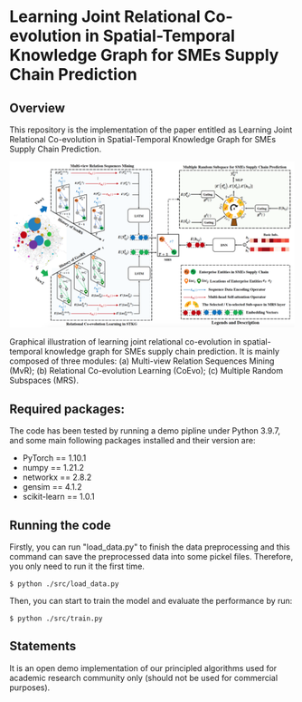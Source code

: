 # Learning Joint Relational Co-evolution in Spatial-Temporal Knowledge Graph for SMEs Supply Chain Prediction

## Overview
This repository is the implementation of the paper entitled as Learning Joint Relational Co-evolution in Spatial-Temporal Knowledge Graph for SMEs Supply Chain Prediction.

![](https://github.com/LiYouru0228/STKG-JRCL/blob/main/framework.png?raw=true)

Graphical illustration of learning joint relational co-evolution in spatial-temporal knowledge graph for SMEs supply chain prediction. It is mainly composed of three modules: (a) Multi-view Relation Sequences Mining (MvR); (b) Relational Co-evolution Learning (CoEvo); (c) Multiple Random Subspaces (MRS).

## Required packages:
The code has been tested by running a demo pipline under Python 3.9.7, and some main following packages installed and their version are:
- PyTorch == 1.10.1
- numpy == 1.21.2
- networkx == 2.8.2
- gensim == 4.1.2
- scikit-learn == 1.0.1

## Running the code
Firstly, you can run "load_data.py" to finish the data preprocessing and this command can save the preprocessed data into some pickel files. Therefore, you only need to run it the first time.

```
$ python ./src/load_data.py
```
Then, you can start to train the model and evaluate the performance by run:
```
$ python ./src/train.py
```

## Statements
It is an open demo implementation of our principled algorithms used for academic research community only (should not be used for commercial purposes).
